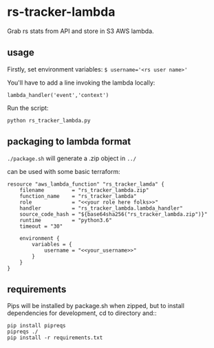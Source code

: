 # rs-tracker-lambda
Grab rs stats from API and store in S3 AWS lambda.

## usage

Firstly, set environment variables:
`$ username='<rs user name>'`

You'll have to add a line invoking the lambda locally:
```
lambda_handler('event','context')
```

Run the script:
```
python rs_tracker_lambda.py
```

## packaging to lambda format
`./package.sh` will generate a .zip object in `../`

can be used with some basic terraform:

```
resource "aws_lambda_function" "rs_tracker_lamda" {
    filename         = "rs_tracker_lambda.zip"
    function_name    = "rs_tracker_lambda"
    role             = "<<your role here folks>>"
    handler          = "rs_tracker_lambda.lambda_handler"
    source_code_hash = "${base64sha256("rs_tracker_lambda.zip")}"
    runtime          = "python3.6"
    timeout = "30"
  
    environment {
        variables = {
            username = "<<your_username>>"
        }
    }
}
```

## requirements

Pips will be installed by package.sh when zipped, but to install dependencies for development, cd to directory and::
```
pip install pipreqs
pipreqs ./
pip install -r requirements.txt
```
